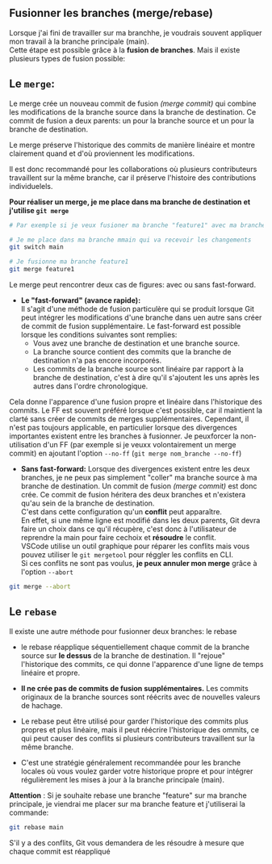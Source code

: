 ## Fusionner les branches (merge/rebase)

Lorsque j'ai fini de travailler sur ma branchhe, je voudrais souvent appliquer mon travail à la branche principale (main).  
Cette étape est possible grâce à la **fusion de branches**. Mais il existe plusieurs types de fusion possible:

## Le `merge`:

Le merge crée un nouveau commit de fusion *(merge commit)* qui combine les modifications de la branche source dans la branche de destination. Ce commit de fusion a deux parents: un pour la branche source et un pour la branche de destination. 

Le merge préserve l'historique des commits de manière linéaire et montre clairement quand et d'où proviennent les modifications.

Il est donc recommandé pour les collaborations où plusieurs contributeurs travaillent sur la même branche, car il préserve l'histoire des contributions individuelels.

**Pour réaliser un merge, je me place dans ma branche de destination et j'utilise `git merge`**

```bash
# Par exemple si je veux fusioner ma branche "feature1" avec ma branche "main"

# Je me place dans ma branche mmain qui va recevoir les changements
git switch main

# Je fusionne ma branche feature1
git merge feature1
```

Le merge peut rencontrer deux cas de figures: avec ou sans fast-forward.

- **Le "fast-forward" (avance rapide):**  
Il s'agit d'une méthode de fusion particulère qui se produit lorsque Git peut intégrer les modifications d'une branche dans uen autre sans créer de commit de fusion supplémentaire. Le fast-forward est possible lorsque les conditions suivantes sont remplies:
    - Vous avez une branche de destination et une branche source.
    - La branche source contient des commits que la branche de destination n'a pas encore incorporés.
    - Les commits de la branche source sont linéaire par rapport à la branche de destination, c'est à dire qu'il s'ajoutent les uns après les autres dans l'ordre chronologique.

Cela donne l'apparence d'une fusion propre et linéaire dans l'historique des commits. Le FF est souvent préféré lorsque c'est possible, car il maintient la clarté sans créer de commits de merges supplémentaires. Cependant, il n'est pas toujours applicable, en particulier lorsque des divergences importantes existent entre les branches à fusionner. Je peuxforcer la non-utilisation d'un FF (par exemple si je veuxx volontairement un merge commit) en ajoutant l'option `--no-ff` (`git merge nom_branche --no-ff`)

- **Sans fast-forward:**
Lorsque des divergences existent entre les deux branches, je ne peux pas simplement "coller" ma branche source à ma branche de destination. Un commit de fusion *(merge commit)* est donc crée. Ce commit de fusion héritera des deux branches et n'existera qu'au sein de la branche de destination.  
C'est dans cette configuration qu'un **conflit** peut apparaître.  
En effet, si une même ligne est modifié dans les deux parents, Git devra faire un choix dans ce qu'il récupère, c'est donc à l'utilisateur de reprendre la main pour faire cechoix et **résoudre** le conflit.  
VSCode utilise un outil graphique pour réparer les conflits mais vous pouvez utiliser le `git mergetool` pour réggler les conflits en CLI.  
Si ces conflits ne sont pas voulus, **je peux annuler mon merge** grâce à l'option `--abort`

```bash
git merge --abort
```

## Le `rebase`

Il existe une autre méthode pour fusionner deux branches: le rebase 

- le rebase réapplique séquentiellement chaque commit de la branche source sur **le dessus** de la branche de destination. Il "rejoue" l'historique des commits, ce qui donne l'apparence d'une ligne de temps linéaire et propre.

- **Il ne crée pas de commits de fusion supplémentaires.** Les commits originaux de la branche sources sont réécrits avec de nouvelles valeurs de hachage.

- Le rebase peut être utilisé pour garder l'historique des commits plus propres et plus linéaire, mais il peut réécrire l'historique des ommits, ce qui peut causer des conflits si plusieurs contributeurs travaillent sur la même branche.

- C'est une stratégie généralement recommandée pour les branche locales où vous voulez garder votre historique propre et pour intégrer régulièrement les mises à jour à la branche principale (main).

**Attention** : Si je souhaite rebase une branche "feature" sur ma branche principale, je viendrai me placer sur ma branche feature et j'utiliserai la commande:
```bash
git rebase main
```
S'il y a des conflits, Git vous demandera de les résoudre à mesure que chaque commit est réappliqué
